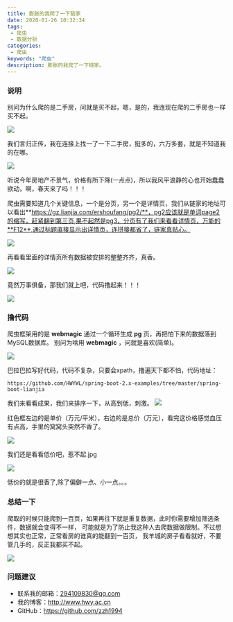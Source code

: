 ```yaml
---
title: 膨胀的我爬了一下链家
date: 2020-01-26 10:32:34
tags: 
 - 爬虫
 - 数据分析
categories: 
 - 爬虫
keywords: "爬虫"
description: 膨胀的我爬了一下链家。
---
```



### 说明
别问为什么爬的是二手房，问就是买不起，嗯，是的，我连现在爬的二手房也一样买不起。

![](https://i.imgur.com/Z2BWQfG.jpg)

我们言归正传，我在连接上找一了一下二手房，挺多的，六万多套，就是不知道我的在哪。

![](https://i.imgur.com/P7nnT61.png)

听说今年房地产不景气，价格有所下降(一点点)，所以我风平浪静的心也开始蠢蠢欲动，啊，春天来了吗！！！

爬虫需要知道几个关键信息，一个是分页，另一个是详情页，我们从链家的地址可以看出**https://gz.lianjia.com/ershoufang/pg2/**，pg2应该就是单词page2的缩写，赶紧翻到第三页,果不起然是pg3，分页有了我们来看看详情页，万能的**F12**,通过标题直接显示出详情页，连拼接都省了，链家真贴心。

![](https://i.imgur.com/MRXYnZI.png)

再看看里面的详情页所有数据被安排的整整齐齐，真香。

![](https://i.imgur.com/88OWL7m.png)

竟然万事俱备，那我们就上吧，代码撸起来！！！

![](https://i.imgur.com/TVsyREI.jpg)

### 撸代码
爬虫框架用的是 **webmagic** 通过一个循环生成 **pg** 页，再把怕下来的数据落到MySQL数据库。
别问为啥用 **webmagic** ，问就是喜欢(简单)。

![](https://i.imgur.com/QhgYNCZ.jpg)

巴拉巴拉写好代码，代码不复杂，只要会xpath，撸遍天下都不怕，代码地址：
```
https://github.com/HWYWL/spring-boot-2.x-examples/tree/master/spring-boot-lianjia
```

我们来看看成果，我们来排序一下，从高到低，刺激。
![](https://i.imgur.com/pB20zv7.png)

红色框左边的是单价（万元/平米），右边的是总价（万元），看完这价格感觉血压有点高，手里的窝窝头突然不香了。

![](https://i.imgur.com/MWookXS.jpg)

我们还是看看低价吧，惹不起.jpg

![](https://i.imgur.com/s8IoeHF.png)

低价的就是很香了,除了偏僻一点、小一点。。。


### 总结一下
爬取的时候只能爬到一百页，如果再往下就是重复数据，此时你需要增加筛选条件，数据就会变得不一样，
可能就是为了防止我这种人去爬数据做限制。不过想想其实也正常，正常看房的谁真的能翻到一百页，
我羊城的房子看看就好，不要管几手的，反正我都买不起。

![](https://i.imgur.com/dHOTmhZ.jpg)


### 问题建议

- 联系我的邮箱：294109830@qq.com
- 我的博客：http://www.hwy.ac.cn
- GitHub：https://github.com/zzh1994